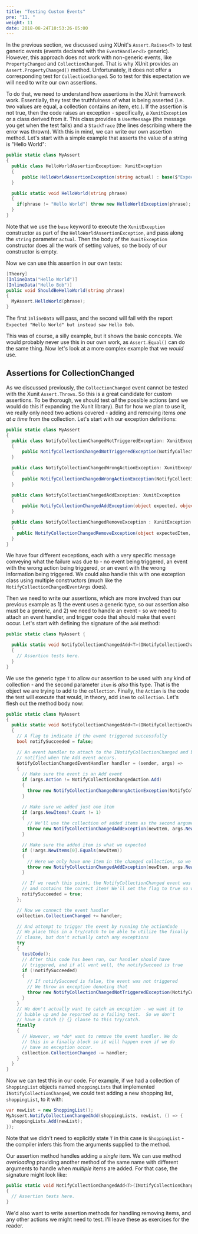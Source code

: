 ```yaml
---
title: "Testing Custom Events"
pre: "11. "
weight: 11
date: 2018-08-24T10:53:26-05:00
---
```


In the previous section, we discussed using XUnit's `Assert.Raises<T>` to test generic events (events declared with the `EventHandler<T>` generic).  However, this approach does not work with non-generic events, like `PropertyChanged` and `CollectionChanged`.  That is why XUnit provides an `Assert.PropertyChanged()` method.  Unfortunately, it does not offer a corresponding test for `CollectionChanged`.  So to test for this expectation we will need to write our own assertions.

To do that, we need to understand how assertions in the XUnit framework work.  Essentially, they test the truthfulness of what is being asserted (i.e. two values are equal, a collection contains an item, etc.).  If the assertion is not true, then the code raises an exception - specifically, a `XunitException` or a class derived from it. This class provides a `UserMessage` (the message you get when the test fails) and a `StackTrace` (the lines describing where the error was thrown). With this in mind, we can write our own assertion method.  Let's start with a simple example that asserts the value of a string is "Hello World":

```csharp
public static class MyAssert
{
  public class HelloWorldAssertionException: XunitException 
  {
      public HelloWorldAssertionException(string actual) : base($"Expected \"Hello World\" but instead saw \"{actual}\"") {}
  }

  public static void HelloWorld(string phrase)
  {
    if(phrase != "Hello World") throw new HelloWorldException(phrase);
  }
}
```

Note that we use the `base` keyword to execute the `XunitException` constructor as part of the `HelloWorldAssertionException`, and pass along the `string` parameter `actual`.  Then the body of the `XunitException` constructor does all the work of setting values, so the body of our constructor is empty.

Now we can use this assertion in our own tests:

```csharp
[Theory]
[InlineData("Hello World")]
[InlineData("Hello Bob")]
public void ShouldBeHelloWorld(string phrase)
{
  MyAssert.HelloWorld(phrase);
}
```

The first `InlineData` will pass, and the second will fail with the report `Expected "Hello World" but instead saw Hello Bob`.

This was of course, a silly example, but it shows the basic concepts.  We would probably never use this in our own work, as `Assert.Equal()` can do the same thing.  Now let's look at a more complex example that we _would_ use.

## Assertions for CollectionChanged

As we discussed previously, the `CollectionChanged` event cannot be tested with the Xunit `Assert.Throws`.  So this is a great candidate for custom assertions.  To be thorough, we should test _all_ the possible actions (and we would do this if expanding the Xunit library).  But for how we plan to use it, we really only need two actions covered - adding and removing items _one at a time_ from the collection.  Let's start with our exception definitions:

```csharp
public static class MyAssert
{
  public class NotifyCollectionChangedNotTriggeredException: XunitException 
  {
      public NotifyCollectionChangedNotTriggeredException(NotifyCollectionChangedAction expectedAction) : base($"Expected a NotifyCollectionChanged event with an action of {expectedAction} to be invoked, but saw none.") {}
  }

  public class NotifyCollectionChangedWrongActionException: XunitException 
  {
      public NotifyCollectionChangedWrongActionException(NotifyCollectionChangedAction expectedAction, NotifyCollectionChangedAction actualAction) : base($"Expected a NotifyCollectionChanged event with an action of {expectedAction} to be invoked, but saw {actualAction}") {}
  }

  public class NotifyCollectionChangedAddException: XunitException 
  {
      public NotifyCollectionChangedAddException(object expected, object actual) : base($"Expected a NotifyCollectionChanged event with an action of Add and object {expected} but instead saw {actual}") {}
  }

  public class NotifyCollectionChangedRemoveException : XunitException
  {
    public NotifyCollectionChangedRemoveException(object expectedItem, int expectedIndex, object actualItem, int actualIndex) : base($"Expected a NotifyCollectionChanged event with an action of Remove and object {expectedItem} at index {expectedIndex} but instead saw {actualItem} at index  {actualIndex}") {}
  }
}
```

We have four different exceptions, each with a very specific message conveying what the failure was due to - no event being triggered, an event with the wrong action being triggered, or an event with the wrong information being triggered.  We could also handle this with one exception class using multiple constructors (much like the `NotifyCollectionChangedEventArgs` does).

Then we need to write our assertions, which are more involved than our previous example as 1) the event uses a generic type, so our assertion also must be a generic, and 2) we need to handle an event - so we need to attach an event handler, and trigger code that should make that event occur.  Let's start with defining the signature of the `Add` method:

```csharp
public static class MyAssert {

  public static void NotifyCollectionChangedAdd<T>(INotifyCollectionChanged collection, T item, Action testCode) 
  {
    // Assertion tests here.
  }
}
```

We use the generic type `T` to allow our assertion to be used with any kind of collection - and the second parameter `item` is _also_ this type.  That is the object we are trying to add to the `collection`.  Finally, the `Action` is the code the test will execute that would, in theory, add `item` to `collection`.  Let's flesh out the method body now:

```csharp
public static class MyAssert
{
  public static void NotifyCollectionChangedAdd<T>(INotifyCollectionChanged collection, T newItem, Action testCode)
  {
    // A flag to indicate if the event triggered successfully
    bool notifySucceeded = false;

    // An event handler to attach to the INotifyCollectionChanged and be 
    // notified when the Add event occurs.
    NotifyCollectionChangedEventHandler handler = (sender, args) =>
    {
      // Make sure the event is an Add event
      if (args.Action != NotifyCollectionChangedAction.Add)
      {
        throw new NotifyCollectionChangedWrongActionException(NotifyCollectionChangedAction.Add, args.Action);
      }

      // Make sure we added just one item
      if (args.NewItems?.Count != 1)
      {
        // We'll use the collection of added items as the second argument
        throw new NotifyCollectionChangedAddException(newItem, args.NewItems);
      }

      // Make sure the added item is what we expected
      if (!args.NewItems[0].Equals(newItem))
      {
        // Here we only have one item in the changed collection, so we'll report it directly
        throw new NotifyCollectionChangedAddException(newItem, args.NewItems[0]);
      } 

      // If we reach this point, the NotifyCollectionChanged event was triggered successfully
      // and contains the correct item! We'll set the flag to true so we know.
      notifySucceeded = true;
    };

    // Now we connect the event handler 
    collection.CollectionChanged += handler;

    // And attempt to trigger the event by running the actionCode
    // We place this in a try/catch to be able to utilize the finally 
    // clause, but don't actually catch any exceptions
    try
    {
      testCode();
      // After this code has been run, our handler should have 
      // triggered, and if all went well, the notifySucceed is true
      if (!notifySucceeded)
      {
        // If notifySucceed is false, the event was not triggered
        // We throw an exception denoting that
        throw new NotifyCollectionChangedNotTriggeredException(NotifyCollectionChangedAction.Add);
      }
    }
    // We don't actually want to catch an exception - we want it to 
    // bubble up and be reported as a failing test.  So we don't 
    // have a catch () {} clause to this try/catch.
    finally
    {
      // However, we *do* want to remove the event handler. We do 
      // this in a finally block so it will happen even if we do 
      // have an exception occur. 
      collection.CollectionChanged -= handler;
    }
  }
}
```

Now we can test this in our code.  For example, if we had a collection of `ShoppingList` objects named `shoppingLists` that implemented `INotifyCollectionChanged`, we could test adding a new shopping list, `shoppingList`, to it with:

```csharp
var newList = new ShoppingList();
MyAssert.NotifyCollectionChangedAdd(shoppingLists, newList, () => {
  shoppingLists.Add(newList);
});
```

Note that we didn't need to explicitly state `T` in this case is `ShoppingList` - the compiler infers this from the arguments supplied to the method.

Our assertion method handles adding a _single_ item. We can use method _overloading_ providing another method of the same name with different arguments to handle when _multiple_ items are added. For that case, the signature might look like:

```csharp
public static void NotifyCollectionChangedAdd<T>(INotifyCollectionChanged collection, ICollection<T> items, Action testCode) 
{
  // Assertion tests here.
}
```

We'd also want to write assertion methods for handling removing items, and any other actions we might need to test.  I'll leave these as exercises for the reader.